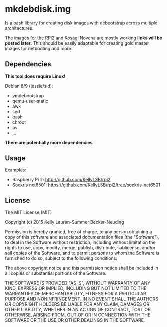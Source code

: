 # mkdebdisk.img

Is a bash library for creating disk images with debootstrap across multiple architectures.

The images for the RPi2 and Kosagi Novena are mostly working **links will be posted later**.
This should be easily adaptable for creating gold master images for netbooting and more.

## Dependencies

**This tool does require Linux!**

Debian 8/9 (jessie/sid):
- vmdebootstrap
- qemu-user-static
- awk
- sed
- bash
- chroot
- pv
- ...

__There are potentially more dependencies__

## Usage

Examples:
- Raspberry Pi 2: http://github.com/KellyLSB/rpi2
- Soekris net6501: https://github.com/KellyLSB/rpi2/tree/soekris-net6501

## License

The MIT License (MIT)

Copyright (c) 2015 Kelly Lauren-Summer Becker-Neuding

Permission is hereby granted, free of charge, to any person obtaining a copy
of this software and associated documentation files (the "Software"), to deal
in the Software without restriction, including without limitation the rights
to use, copy, modify, merge, publish, distribute, sublicense, and/or sell
copies of the Software, and to permit persons to whom the Software is
furnished to do so, subject to the following conditions:

The above copyright notice and this permission notice shall be included in
all copies or substantial portions of the Software.

THE SOFTWARE IS PROVIDED "AS IS", WITHOUT WARRANTY OF ANY KIND, EXPRESS OR
IMPLIED, INCLUDING BUT NOT LIMITED TO THE WARRANTIES OF MERCHANTABILITY,
FITNESS FOR A PARTICULAR PURPOSE AND NONINFRINGEMENT. IN NO EVENT SHALL THE
AUTHORS OR COPYRIGHT HOLDERS BE LIABLE FOR ANY CLAIM, DAMAGES OR OTHER
LIABILITY, WHETHER IN AN ACTION OF CONTRACT, TORT OR OTHERWISE, ARISING FROM,
OUT OF OR IN CONNECTION WITH THE SOFTWARE OR THE USE OR OTHER DEALINGS IN
THE SOFTWARE.
